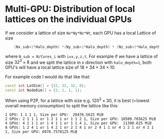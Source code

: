 # Multi-GPU: Distribution of local lattices on the individual GPUs


If we consider a lattice of size `Nx*Ny*Nz*Nt`, each GPU has a local Lattice of size

```C++
    (Nx_sub+2*Halo_depth) *(Ny_sub+2*Halo_depth) * (Nz_sub+2*Halo_depth) * (Nt_sub+2*Halo_depth),
```

where `N_sub = N/Cores_i` with `i=x,y,z,t`.
For example if we have a lattice of size $32^3\times 8$ and we split the lattice in x direction with 
`halo_depth=1`, both GPU's will have a local lattice size of $18\times 34\times 34\times 10$.

For example code I would do that like that:
```C++
const int LatDim[] = {32, 32, 32, 8};
const int NodeDim[] = {2, 1, 1, 1};
```

When using P2P, for a lattice with size e.g. $120^3 \times 30$, it is best (=lowest overall memory consumption) to split the lattice like this:
```
1 GPU: 1 1 1 1, Size per GPU:  28476.5625 MiB 
2 GPUs: 2 1 1 1 or 1 2 1 1 or 1 1 2 1, Size per GPU: 18509.765625 MiB
4 GPUs: 4 1 1 1 or 1 4 1 1 or 1 1 4 1, Size per GPU:  11390.625 MiB
8 GPUs: 1 2 4 1 or 1 4 2 1 or 2 1 4 1 or 2 4 1 1 or 4 1 2 1 or 4 2 1 1, Size per GPU: 6976.7578125 MiB
```
